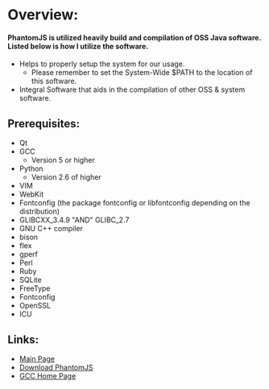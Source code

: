 

# Overview:
#### PhantomJS is utilized heavily build and compilation of OSS Java software. Listed below is how I utilize the software.
- Helps to properly setup the system for our usage.
  * Please remember to set the System-Wide $PATH to the location of this software.
- Integral Software that aids in the compilation of other OSS & system software.

## Prerequisites:
- Qt
- GCC
  * Version 5 or higher
- Python
  * Version 2.6 of higher
- VIM
- WebKit
- Fontconfig (the package fontconfig or libfontconfig depending on the distribution)
- GLIBCXX_3.4.9 "AND" GLIBC_2.7
- GNU C++ compiler
- bison
- flex
- gperf
- Perl
- Ruby
- SQLite
- FreeType
- Fontconfig
- OpenSSL
- ICU

## Links:
- [Main Page](http://phantomjs.org "Main PhantomJS URL")
- [Download PhantomJS](http://phantomjs.org/download.html "PhantomJS Download URL")
- [GCC Home Page](https://gcc.gnu.org/ "GCC Main Home Page")
